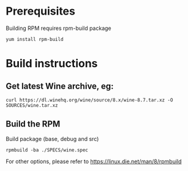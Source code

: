 # Prerequisites

Building RPM requires rpm-build package

`yum install rpm-build`

# Build instructions

## Get latest Wine archive, eg:

`curl https://dl.winehq.org/wine/source/8.x/wine-8.7.tar.xz -O SOURCES/wine.tar.xz`

## Build the RPM

Build package (base, debug and src)

`rpmbuild -ba ./SPECS/wine.spec`

For other options, please refer to https://linux.die.net/man/8/rpmbuild

